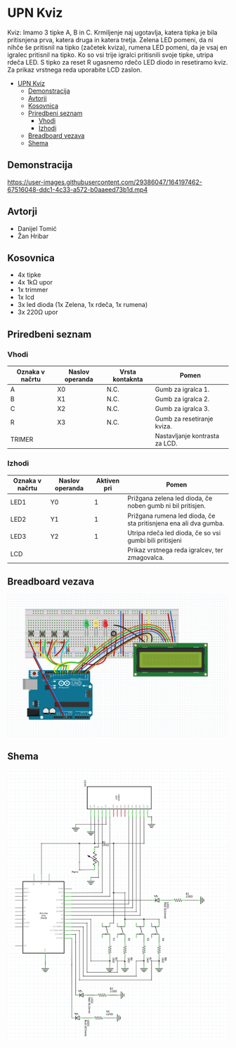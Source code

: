 # UPN Kviz
Kviz: Imamo 3 tipke A, B in C. Krmiljenje naj ugotavlja, katera tipka je bila pritisnjena prva, katera druga in katera tretja. Zelena LED pomeni, da ni nihče še pritisnil na tipko (začetek kviza), rumena LED pomeni, da je vsaj en igralec pritisnil na tipko. Ko so vsi trije igralci pritisnili svoje tipke, utripa rdeča LED. S tipko za reset R ugasnemo rdečo LED diodo in resetiramo kviz. Za prikaz vrstnega reda uporabite LCD zaslon.

- [UPN Kviz](#upn-kviz)
  * [Demonstracija](#demonstracija)
  * [Avtorji](#avtorji)
  * [Kosovnica](#kosovnica)
  * [Priredbeni seznam](#priredbeni-seznam)
    + [Vhodi](#vhodi)
    + [Izhodi](#izhodi)
  * [Breadboard vezava](#breadboard-vezava)
  * [Shema](#shema)

## Demonstracija
https://user-images.githubusercontent.com/29386047/164197462-67516048-ddc1-4c33-a572-b0aaeed73b1d.mp4

## Avtorji
* Danijel Tomić
* Žan Hribar

## Kosovnica

* 4x tipke
* 4x 1kΩ upor
* 1x trimmer
* 1x lcd
* 3x led dioda (1x Zelena, 1x rdeča, 1x rumena)
* 3x 220Ω upor

## Priredbeni seznam

### Vhodi
| **Oznaka v načrtu** | **Naslov operanda** | **Vrsta kontaknta** | **Pomen**                          |
|-----------------|-----------------|-----------------|--------------------------------|
| A               | X0              | N.C.            | Gumb za igralca 1.             |
| B               | X1              | N.C.            | Gumb za igralca 2.             |
| C               | X2              | N.C.            | Gumb za igralca 3.             |
| R               | X3              | N.C.            | Gumb za resetiranje kviza.     |
| TRIMER          |                 |                 | Nastavljanje kontrasta za LCD. |

### Izhodi
| **Oznaka v načrtu** | **Naslov operanda** | **Aktiven pri** | **Pomen**                                                        |
|---------------------|---------------------|-----------------|------------------------------------------------------------------|
| LED1                | Y0                  | 1               | Prižgana zelena led dioda, če noben gumb ni bil pritisjen.       |
| LED2                | Y1                  | 1               | Prižgana rumena led dioda, če sta pritisnjena ena ali dva gumba. |
| LED3                | Y2                  | 1               | Utripa rdeča led dioda, če so vsi gumbi bili pritisjeni          |
| LCD                 |                     |                 | Prikaz vrstnega reda igralcev, ter zmagovalca.                   |


## Breadboard vezava
![Breadboard vezava za upn kviz](/img/schematic.png "Breadboard vezava")

## Shema
![Shema vezave za upn kviz](/img/schema.png "Shema")



